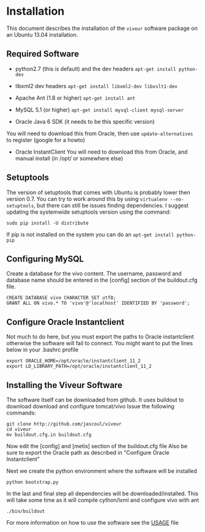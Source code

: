 Installation
============

This document describes the installation of the `viveur` software package on an
Ubuntu 13.04 installation.

Required Software
-----------------

- python2.7 (this is default) and the dev headers `apt-get install python-dev`
- libxml2 dev headers `apt-get install libxml2-dev libxslt1-dev`
- Apache Ant (1.8 or higher) `apt-get install ant`
- MySQL 5.1 (or higher) `apt-get install mysql-client mysql-server`

- Oracle Java 6 SDK (it needs to be this specific version)

 You will need to download this from Oracle, then use `update-alternatives` to register
  (google for a howto)
- Oracle InstantClient
  You will need to download this from Oracle, and manual install (in /opt/ or somewhere else)

Setuptools
----------

The version of setuptools that comes with Ubuntu is probably lower then version 0.7.
You can try to work around this by using `virtualenv --no-setuptools`,
but there can still be issues finding dependencies.
I suggest updating the
systemwide setuptools version using the command:

    sudo pip install -U distribute

If pip is not installed on the system you can do an `apt-get install python-pip`

Configuring MySQL
-----------------
Create a database for the vivo content.
The username, password and database name should be entered in the [config] section
of the buildout.cfg file.

    CREATE DATABASE vivo CHARACTER SET utf8;
    GRANT ALL ON vivo.* TO 'vivo'@'localhost' IDENTIFIED BY 'password';

Configure Oracle Instantclient
------------------------------

Not much to do here, but you must export the paths to Oracle instantclient
otherwise the software will fail to connect.
You might want to put the lines below in your .bashrc profile

    export ORACLE_HOME=/opt/oracle/instantclient_11_2
    export LD_LIBRARY_PATH=/opt/oracle/instantclient_11_2

Installing the Viveur Software
------------------------------

The software itself can be downloaded from github.
It uses buildout to download download and configure tomcat/vivo
Issue the following commands:

    git clone http://github.com/jascoul/viveur
    cd viveur
    mv buildout.cfg.in buildout.cfg

Now edit the [config] and [metis] section of the buildout.cfg file
Also be sure to export the Oracle path as described in "Configure Oracle Instantclient"

Next we create the python environment where the software will be installed

    python bootstrap.py

In the last and final step all dependencies will be downloaded/installed.
This will take some time as it will compile cython/lxml and configure vivo with ant

    ./bin/buildout

For more information on how to use the software see the [USAGE](USAGE.md) file
